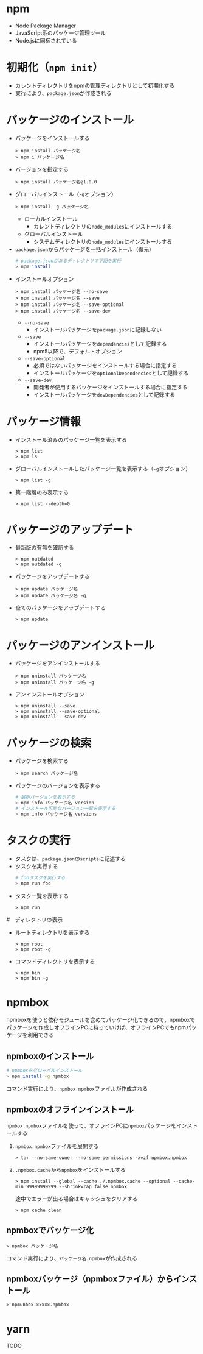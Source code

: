 # npm

- Node Package Manager
- JavaScript系のパッケージ管理ツール
- Node.jsに同梱されている

# 初期化（`npm init`）

- カレントディレクトリをnpmの管理ディレクトリとして初期化する
- 実行により、`package.json`が作成される

# パッケージのインストール

- パッケージをインストールする
    ```
    > npm install パッケージ名
    > npm i パッケージ名
    ```
- バージョンを指定する
    ```
    > npm install パッケージ名@1.0.0
    ```
- グローバルインストール（`-g`オプション）
    ```
    > npm install -g パッケージ名
    ```
    - ローカルインストール
        - カレントディレクトリの`node_modules`にインストールする
    - グローバルインストール
        - システムディレクトリの`node_modules`にインストールする
- `package.json`からパッケージを一括インストール（復元）
    ```sh
    # package.jsonがあるディレクトリで下記を実行
    > npm install
    ```
- インストールオプション
    ```
    > npm install パッケージ名 --no-save
    > npm install パッケージ名 --save
    > npm install パッケージ名 --save-optional
    > npm install パッケージ名 --save-dev
    ```
    - `--no-save`
        - インストールパッケージを`package.json`に記録しない
    - `--save`
        - インストールパッケージを`dependencies`として記録する
        - npm5以降で、デフォルトオプション
    - `--save-optional`
        - 必須ではないパッケージをインストールする場合に指定する
        - インストールパッケージを`optionalDependencies`として記録する
    - `--save-dev`
        - 開発者が使用するパッケージをインストールする場合に指定する
        - インストールパッケージを`devDependencies`として記録する

# パッケージ情報

- インストール済みのパッケージ一覧を表示する
    ```
    > npm list
    > npm ls
    ```
- グローバルインストールしたパッケージ一覧を表示する（`-g`オプション）
    ```
    > npm list -g
    ```
- 第一階層のみ表示する
    ```
    > npm list --depth=0
    ```

# パッケージのアップデート

- 最新版の有無を確認する
    ```
    > npm outdated
    > npm outdated -g
    ```
- パッケージをアップデートする
    ```
    > npm update パッケージ名
    > npm update パッケージ名 -g
    ```
- 全てのパッケージをアップデートする
    ```
    > npm update
    ```

# パッケージのアンインストール

- パッケージをアンインストールする
    ```
    > npm uninstall パッケージ名
    > npm uninstall パッケージ名 -g
    ```
- アンインストールオプション
    ```
    > npm uninstall --save
    > npm uninstall --save-optional
    > npm uninstall --save-dev
    ```

# パッケージの検索

- パッケージを検索する
    ```
    > npm search パッケージ名
    ```
- パッケージのバージョンを表示する
    ```sh
    # 最新バージョンを表示する
    > npm info パッケージ名 version
    # インストール可能なバージョン一覧を表示する
    > npm info パッケージ名 versions
    ```

# タスクの実行

- タスクは、`package.json`の`scripts`に記述する
- タスクを実行する
    ```sh
    # fooタスクを実行する
    > npm run foo
    ```
- タスク一覧を表示する
    ```
    > npm run
    ```

#　ディレクトリの表示

- ルートディレクトリを表示する
    ```
    > npm root
    > npm root -g
    ```
- コマンドディレクトリを表示する
    ```
    > npm bin
    > npm bin -g
    ```

# npmbox

npmboxを使うと依存モジュールを含めてパッケージ化できるので、npmboxでパッケージを作成しオフラインPCに持っていけば、オフラインPCでもnpmパッケージを利用できる

## npmboxのインストール

```sh
# npmboxをグローバルインストール
> npm install -g npmbox
```

コマンド実行により、`npmbox.npmbox`ファイルが作成される

## npmboxのオフラインインストール

`npmbox.npmbox`ファイルを使って、オフラインPCに`npmbox`パッケージをインストールする

1. `npmbox.npmbox`ファイルを展開する
    ```
    > tar --no-same-owner --no-same-permissions -xvzf npmbox.npmbox
    ```
1. `.npmbox.cache`から`npmbox`をインストールする
    ```
    > npm install --global --cache ./.npmbox.cache --optional --cache-min 99999999999 --shrinkwrap false npmbox
    ```
    途中でエラーが出る場合はキャッシュをクリアする
    ```
    > npm cache clean
    ```

## npmboxでパッケージ化

```
> npmbox パッケージ名
```
コマンド実行により、`パッケージ名.npmbox`が作成される

## npmboxパッケージ（npmboxファイル）からインストール

```
> npmunbox xxxxx.npmbox
```

# yarn

TODO
